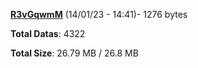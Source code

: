 [**R3vGqwmM**](/data/R3vGqwmM.txt) (14/01/23 - 14:41)- 1276 bytes

**Total Datas**: 4322

**Total Size**: 26.79 MB / 26.8 MB